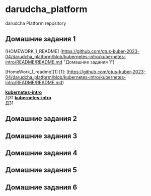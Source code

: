 # darudcha_platform
darudcha Platform repository

## Домашние задания 1
[HOMEWORK_1_README] (https://github.com/otus-kuber-2023-04/darudcha_platform/blob/kubernetes-intro/kubernetes-intro/README/README.md "Домашние задания 1")

[HomeWork_1_readme][1]
[1]: (https://github.com/otus-kuber-2023-04/darudcha_platform/blob/kubernetes-intro/kubernetes-intro/README/README.md)

[**kubernetes-intro**](kubernetes-intro/README/README.md)<br/>ДЗ1
[**kubernetes-intro**](https://github.com/otus-kuber-2023-04/darudcha_platform/blob/kubernetes-intro/kubernetes-intro/README/README.md)<br/>ДЗ1


## Домашние задания 2
## Домашние задания 3
## Домашние задания 4
## Домашние задания 5
## Домашние задания 6


